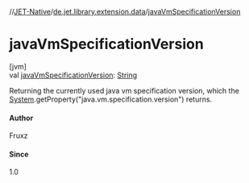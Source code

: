 //[JET-Native](../../index.md)/[de.jet.library.extension.data](index.md)/[javaVmSpecificationVersion](java-vm-specification-version.md)

# javaVmSpecificationVersion

[jvm]\
val [javaVmSpecificationVersion](java-vm-specification-version.md): [String](https://kotlinlang.org/api/latest/jvm/stdlib/kotlin/-string/index.html)

Returning the currently used java vm specification version, which the [System](https://docs.oracle.com/javase/8/docs/api/java/lang/System.html).getProperty("java.vm.specification.version") returns.

#### Author

Fruxz

#### Since

1.0
